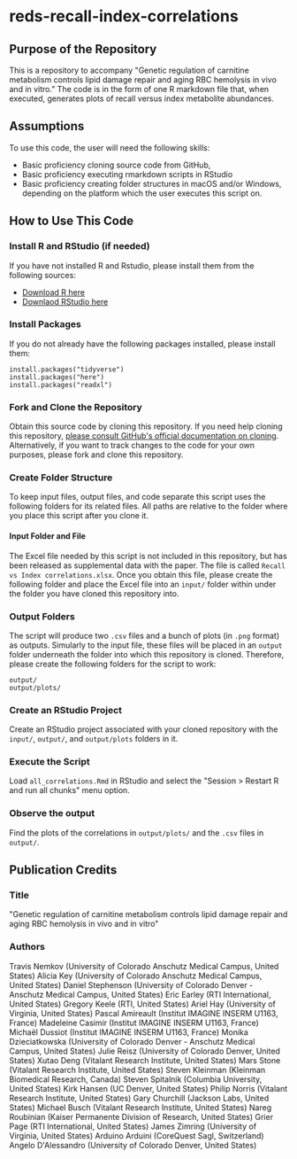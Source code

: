 # reds-recall-index-correlations
## Purpose of the Repository
This is a repository to accompany "Genetic regulation of carnitine metabolism controls lipid damage repair and aging RBC hemolysis in vivo and in vitro." The code is in the form of one R markdown file that, when executed, generates plots of recall versus index metabolite abundances.

## Assumptions
To use this code, the user will need the following skills:
- Basic proficiency cloning source code from GitHub,
- Basic proficiency executing rmarkdown scripts in RStudio
- Basic proficiency creating folder structures in macOS and/or Windows, depending on the platform which the user executes this script on.

## How to Use This Code
### Install R and RStudio (if needed)
If you have not installed R and Rstudio, please install them from the following sources:
- [Download R here](https://www.r-project.org/)
- [Downlaod RStudio here](https://posit.co/download/rstudio-desktop/)

### Install Packages
If you do not already have the following packages installed, please install them:

```
install.packages("tidyverse")
install.packages("here")
install.packages("readxl")
```

### Fork and Clone the Repository
Obtain this source code by cloning this repository. If you need help cloning this repository, [please consult GitHub's official documentation on cloning](https://docs.github.com/en/repositories/creating-and-managing-repositories/cloning-a-repository). Alternatively, if you want to track changes to the code for your own purposes, please fork and clone this repository.

### Create Folder Structure
To keep input files, output files, and code separate this script uses the following folders for its related files. All paths are relative to the folder where you place this script after you clone it.

#### Input Folder and File
The Excel file needed by this script is not included in this repository, but has been released as supplemental data with the paper. The file is called `Recall vs Index correlations.xlsx`. Once you obtain this file, please create the following folder and place the Excel file into an `input/` folder within under the folder you have cloned this repository into.

### Output Folders
The script will produce two `.csv` files and a bunch of plots (in `.png` format) as outputs. Simularly to the input file, these files will be placed in an `output` folder underneath the folder into which this repository is cloned. Therefore, please create the following folders for the script to work:
```
output/
output/plots/
```

### Create an RStudio Project
Create an RStudio project associated with your cloned repository with the `input/`, `output/`, and `output/plots` folders in it.

### Execute the Script
Load `all_correlations.Rmd` in RStudio and select the "Session > Restart R and run all chunks" menu option.

### Observe the output
Find the plots of the correlations in `output/plots/` and the `.csv` files in `output/`.

## Publication Credits
### Title
"Genetic regulation of carnitine metabolism controls lipid damage repair and aging RBC hemolysis in vivo and in vitro"
### Authors
Travis Nemkov (University of Colorado Anschutz Medical Campus, United States) Alicia Key
(University of Colorado Anschutz Medical Campus, United States) Daniel Stephenson (University of
Colorado Denver - Anschutz Medical Campus, United States) Eric Earley (RTI International, United
States) Gregory Keele (RTI, United States) Ariel Hay (University of Virginia, United States) Pascal
Amireault (Institut IMAGINE INSERM U1163, France) Madeleine Casimir (Institut IMAGINE INSERM U1163,
France) Michaël Dussiot (Institut IMAGINE INSERM U1163, France) Monika Dzieciatkowska (University
of Colorado Denver - Anschutz Medical Campus, United States) Julie Reisz (University of Colorado
Denver, United States) Xutao Deng (Vitalant Research Institute, United States) Mars Stone (Vitalant
Research Institute, United States) Steven Kleinman (Kleinman Biomedical Research, Canada) Steven
Spitalnik (Columbia University, United States) Kirk Hansen (UC Denver, United States) Philip Norris
(Vitalant Research Institute, United States) Gary Churchill (Jackson Labs, United States) Michael
Busch (Vitalant Research Institute, United States) Nareg Roubinian (Kaiser Permanente Division of
Research, United States) Grier Page (RTI International, United States) James Zimring (University of
Virginia, United States) Arduino Arduini (CoreQuest Sagl, Switzerland) Angelo D'Alessandro
(University of Colorado Denver, United States)
